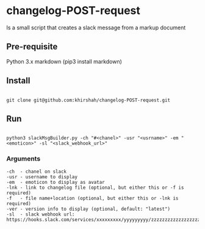 # changelog-POST-request
Is a small script that creates a slack message from a markup document

## Pre-requisite
Python 3.x
markdown (pip3 install markdown)

## Install 
```

git clone git@github.com:khirshah/changelog-POST-request.git

```     

## Run
```

python3 slackMsgBuilder.py -ch "#<chanel>" -usr "<usrname>" -em "<emoticon>" -sl "<slack_webhook_url>"

```

### Arguments
```
-ch  - chanel on slack
-usr - username to display
-em  - emoticon to display as avatar
-lnk - link to changelog file (optional, but either this or -f is required)
-f   - file name+location (optional, but either this or -lnk is required)
-ver - version info to display (optional, default: "latest")
-sl  - slack webhook url: https://hooks.slack.com/services/xxxxxxxxx/yyyyyyyyy/zzzzzzzzzzzzzzzzzzzzzzzz

```
